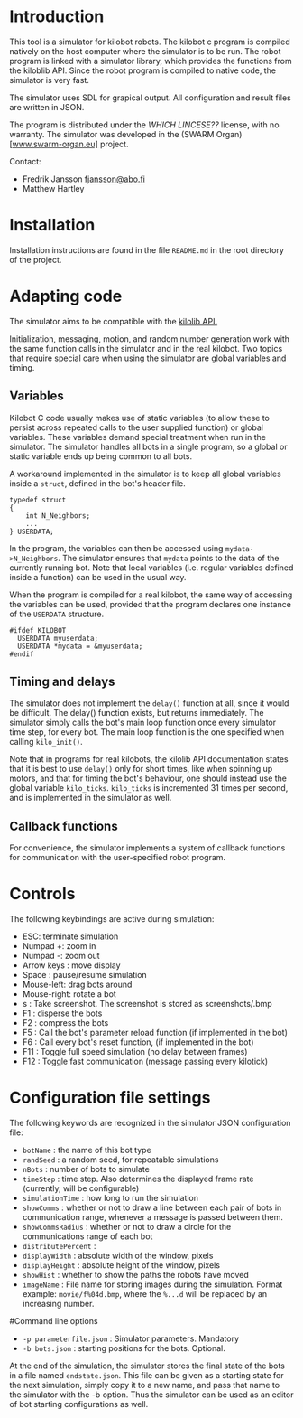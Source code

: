 # Introduction
This tool is a simulator for kilobot robots. The kilobot c program is compiled natively on the host computer where the simulator is to be run. The robot program is linked with a simulator library, which provides the functions from the kiloblib API. Since the robot program is compiled to native code, the simulator is very fast. 

The simulator uses SDL for grapical output. All configuration and result files are written in JSON.

The program is distributed under the *WHICH LINCESE??* license, with no warranty.
The simulator was developed in the (SWARM Organ)[www.swarm-organ.eu] project.

Contact: 
- Fredrik Jansson fjansson@abo.fi
- Matthew Hartley 


# Installation
Installation instructions are found in the file `README.md` in the root directory of the project.

# Adapting code
The simulator aims to be compatible with the [kilolib API.](https://www.kilobotics.com/docs/index.html)

Initialization, messaging, motion, and random number generation 
work with the same function calls in the simulator and in the
real kilobot. Two topics that require special care when using the simulator are 
global variables and timing.

## Variables
Kilobot C code usually makes use of static variables (to allow these
to persist across repeated calls to the user supplied function) or
global variables.  These variables demand special treatment when run
in the simulator.  The simulator handles all bots in a single program,
so a global or static variable ends up being common to all bots.

A workaround implemented in the simulator is to keep all global variables
inside a `struct`, defined in the bot's header file. 

    typedef struct 
    {
        int N_Neighbors;
        ...
    } USERDATA;

In the program, the variables can then be accessed using `mydata->N_Neighbors`.
The simulator ensures that `mydata` points to the data of the currently
running bot. Note that local variables (i.e. regular variables defined
inside a function) can be used in the usual way. 

When the program is compiled for a real kilobot, the same way of accessing
the variables can be used, provided that the program declares one instance of the `USERDATA` structure. 

    #ifdef KILOBOT
      USERDATA myuserdata;
      USERDATA *mydata = &myuserdata;
    #endif


## Timing and delays 
The simulator does not implement the `delay()` function at all, since
it would be difficult.  The delay() function exists, but returns immediately. The simulator simply calls the bot's main loop  function  once every simulator time step, for every bot. The main loop function is the one specified when calling `kilo_init()`.

Note that in programs for real kilobots, the kilolib API documentation states that it is best to use `delay()` only for short times, like when spinning
up motors, and that  for timing the bot's behaviour, one should instead use the global variable `kilo_ticks`. `kilo_ticks` is incremented 31 times per second, and is  implemented in the simulator as well.


## Callback functions
For convenience, the simulator implements a system of callback functions for communication with the user-specified robot program. 


# Controls

The following keybindings are active during simulation:

* ESC: terminate simulation
* Numpad +: zoom in
* Numpad -: zoom out
* Arrow keys : move display
* Space : pause/resume simulation
* Mouse-left: drag bots around
* Mouse-right: rotate a bot
* s   : Take screenshot. The screenshot is stored as screenshots/<bot name>.bmp
* F1  : disperse the bots
* F2  : compress the bots
* F5  : Call the bot's parameter reload function (if implemented in the bot)
* F6  : Call every bot's reset function, (if implemented in the bot)
* F11 : Toggle full speed simulation (no delay between frames)
* F12 : Toggle fast communication (message passing every kilotick)

# Configuration file settings

The following keywords are recognized in the simulator JSON configuration file:

* `botName` : the name of this bot type
* `randSeed` : a random seed, for repeatable simulations
* `nBots` : number of bots to simulate     
* `timeStep` : time step. Also determines the displayed frame rate (currently, will be configurable)
* `simulationTime` : how long to run the simulation
* `showComms` :  whether or not to draw a line between each pair of bots in communication range, whenever a message is passed between them.
* `showCommsRadius` :  whether or not to draw a circle for the communications range of each bot
* `distributePercent` :
* `displayWidth`  : absolute width of the window, pixels
* `displayHeight` : absolute height of the window, pixels
* `showHist` : whether to show the paths the robots have moved
* `imageName` :  File name for storing images during the simulation. Format example: `movie/f%04d.bmp`,
  where the `%...d` will be replaced by an increasing number.

#Command line options
* `-p parameterfile.json` : Simulator parameters. Mandatory
* `-b bots.json` : starting positions for the bots. Optional.

At the end of the simulation, the simulator stores the final state of the bots in a file named `endstate.json`. This file can be given as a starting state for the next simulation, simply copy it to a new name, and pass that name to the simulator with the -b option. Thus the simulator can be used as an editor of bot starting configurations as well.



